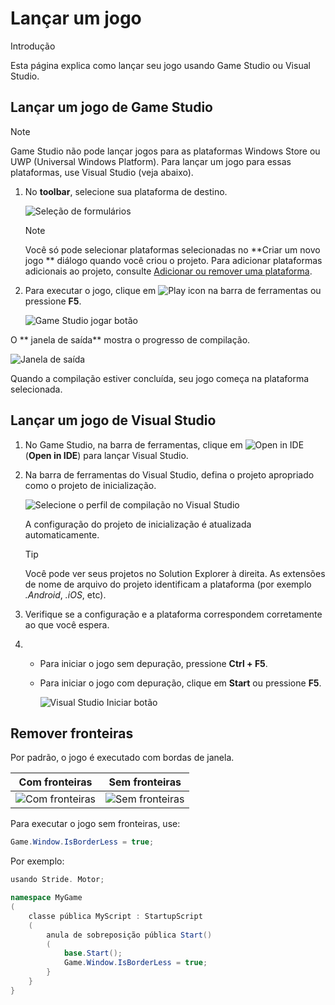 # Lançar um jogo

<span class="badge text-bg-primary">Introdução</span>

Esta página explica como lançar seu jogo usando Game Studio ou Visual Studio.

## Lançar um jogo de Game Studio

> [!Note]
> Game Studio não pode lançar jogos para as plataformas Windows Store ou UWP (Universal Windows Platform). Para lançar um jogo para essas plataformas, use Visual Studio (veja abaixo).

1. No **toolbar**, selecione sua plataforma de destino.

   ![ Seleção de formulários ](media/launch-your-game-game-studio-profiles.png)

   > [!Note]
   > Você só pode selecionar plataformas selecionadas no **Criar um novo jogo ** diálogo quando você criou o projeto. Para adicionar plataformas adicionais ao projeto, consulte [Adicionar ou remover uma plataforma](../platforms/add-or-remove-a-platform.md).

2. Para executar o jogo, clique em ![Play icon](media/launch-your-game-play-icon.png) na barra de ferramentas ou pressione **F5**.

   ![Game Studio jogar botão](media/game-studio-toolbar-build-button.png)

O ** janela de saída** mostra o progresso de compilação.

![ Janela de saída ](media/output-window.png)

Quando a compilação estiver concluída, seu jogo começa na plataforma selecionada.

## Lançar um jogo de Visual Studio

1. No Game Studio, na barra de ferramentas, clique em ![Open in IDE](media/launch-your-game-ide-icon.png) (**Open in IDE**) para lançar Visual Studio.

2. Na barra de ferramentas do Visual Studio, defina o projeto apropriado como o projeto de inicialização.

   ![Selecione o perfil de compilação no Visual Studio](media/launch-your-game-visual-studio-profiles.png)

   A configuração do projeto de inicialização é atualizada automaticamente.

   > [!TIP]
   > Você pode ver seus projetos no Solution Explorer à direita. As extensões de nome de arquivo do projeto identificam a plataforma (por exemplo *.Android*, *.iOS*, etc).

3. Verifique se a configuração e a plataforma correspondem corretamente ao que você espera.

4. 
   * Para iniciar o jogo sem depuração, pressione **Ctrl + F5**.

   * Para iniciar o jogo com depuração, clique em **Start** ou pressione **F5**.

      ![Visual Studio Iniciar botão](media/visual-studio-start-button.png)

## Remover fronteiras

Por padrão, o jogo é executado com bordas de janela.

| Com fronteiras | Sem fronteiras |
|---------------------------|-----------------
| ![ Com fronteiras](media/with-borders.jpg) | ![ Sem fronteiras](media/without-borders.jpg) |

Para executar o jogo sem fronteiras, use:

```cs
Game.Window.IsBorderLess = true;
```

Por exemplo:

```cs
usando Stride. Motor;

namespace MyGame
(
    classe pública MyScript : StartupScript
    (
        anula de sobreposição pública Start()
        (
            base.Start();
            Game.Window.IsBorderLess = true;
        }
    }
}
```
